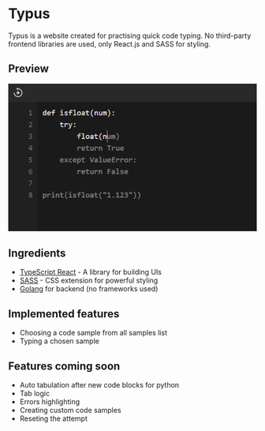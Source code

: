 # Typus

Typus is a website created for practising quick code typing. No third-party frontend libraries are used, only React.js and SASS for styling.

## Preview

![Code preview](./typus_frontend/public/example.png)

## Ingredients

- [TypeScript React](https://reactjs.org/) - A library for building UIs
- [SASS](https://sass-lang.com/) - CSS extension for powerful styling
- [Golang](https://go.dev/) for backend (no frameworks used)

## Implemented features

- Choosing a code sample from all samples list
- Typing a chosen sample 

## Features coming soon

- Auto tabulation after new code blocks for python
- Tab logic
- Errors highlighting
- Creating custom code samples
- Reseting the attempt